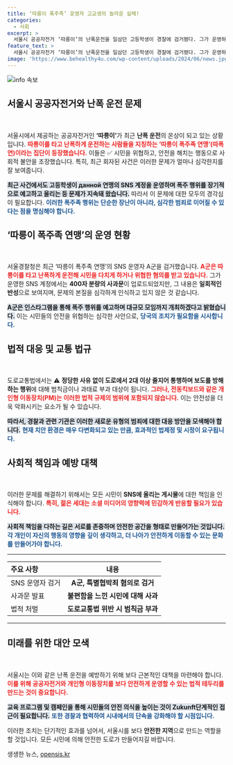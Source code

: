 ```yaml
---
title: ‘따릉이 폭주족’ 운영자 고교생의 놀라운 실체!
categories:
  - 사회
excerpt: >
  서울시 공공자전거 ‘따릉이’의 난폭운전을 일삼던 고등학생이 경찰에 검거됐다. 그가 운영하던 SNS 계정에서는 폭주 모임 예고와 함께 시민을 위협하는 영상이 공유되어 사회적 불안을 조장했다. A군은 후회하는 사과문을 남겼지만, 이번 사건은 온라인 범죄의 새로운 전환점을 시사한다.
feature_text: >
  서울시 공공자전거 ‘따릉이’의 난폭운전을 일삼던 고등학생이 경찰에 검거됐다. 그가 운영하던 SNS 계정에서는 폭주 모임 예고와 함께 시민을 위협하는 영상이 공유되어 사회적 불안을 조장했다. A군은 후회하는 사과문을 남겼지만, 이번 사건은 온라인 범죄의 새로운 전환점을 시사한다.
image: 'https://www.behealthy4u.com/wp-content/uploads/2024/06/news.jpg'
---
```


<p><img src="https://www.behealthy4u.com/wp-content/uploads/2024/06/news.jpg" alt="info 속보" /></p>

<h2 data-ke-size="size26">서울시 공공자전거와 난폭 운전 문제</h2>

<p data-ke-size="size16">&nbsp;</p>

<p>서울시에서 제공하는 공공자전거인 <strong>‘따릉이’</strong>가 최근 <strong>난폭 운전</strong>의 온상이 되고 있는 상황입니다. <b><span style="color: #ee2323;">따릉이를 타고 난폭하게 운전하는 사람들을 지칭하는 ‘따릉이 폭주족 연맹’(따폭연)이라는 집단이 등장했습니다.</span></b> 이들은 ✅ 시민을 위협하고, 안전을 해치는 행동으로 사회적 불안을 조장했습니다. 특히, 최근 회자된 사건은 이러한 문제가 얼마나 심각한지를 잘 보여줍니다.</p>

<p><b><span style="background-color: #21538527;">최근 사건에서도 고등학생이 данной 연맹의 SNS 계정을 운영하며 폭주 행위를 장기적으로 예고하고 올리는 등 문제가 지속돼 왔습니다.</span></b> 따라서 이 문제에 대한 모두의 경각심이 필요합니다. <b><span style="color: #1a5490;">이러한 폭주족 행위는 단순한 장난이 아니라, 심각한 범죄로 이어질 수 있다는 점을 명심해야 합니다.</span></b></p>

<h2 data-ke-size="size26">‘따릉이 폭주족 연맹’의 운영 현황</h2>

<p data-ke-size="size16">&nbsp;</p>

<p>서울경찰청은 최근 ‘따릉이 폭주족 연맹’의 SNS 운영자 A군을 검거했습니다. <b><span style="color: #ee2323;">A군은 따릉이를 타고 난폭하게 운전해 시민을 다치게 하거나 위협한 혐의를 받고 있습니다.</span></b> 그가 운영한 SNS 계정에서는 <strong>400자 분량의 사과문</strong>이 업로드되었지만, 그 내용은 <strong>일회적인 반성</strong>으로 보여지며, 문제의 본질을 심각하게 인식하고 있지 않은 것 같습니다. </p>

<p><b><span style="background-color: #21538527;">A군은 인스타그램을 통해 폭주 행위를 예고하며 대규모 모임까지 개최하겠다고 밝혔습니다.</span></b> 이는 시민들의 안전을 위협하는 심각한 사안으로, <b><span style="color: #1a5490;">당국의 조치가 필요함을 시사합니다.</span></b></p>

<h2 data-ke-size="size26">법적 대응 및 교통 법규</h2>

<p data-ke-size="size16">&nbsp;</p>

<p>도로교통법에서는 ⚠️ <strong>정당한 사유 없이 도로에서 2대 이상 줄지어 통행하며 보도를 방해하는 행위</strong>에 대해 범칙금이나 과태료 부과 대상이 됩니다. <b><span style="color: #ee2323;">그러나, 전동킥보드와 같은 개인형 이동장치(PM)는 이러한 법적 규제의 범위에 포함되지 않습니다.</span></b> 이는 안전성을 더욱 악화시키는 요소가 될 수 있습니다.</p>

<p><b><span style="background-color: #21538527;">따라서, 경찰과 관련 기관은 이러한 새로운 유형의 범죄에 대한 대응 방안을 모색해야 합니다.</span></b> <b><span style="color: #1a5490;">현재 치안 환경은 매우 다변화되고 있는 만큼, 효과적인 법제정 및 시정이 요구됩니다.</span></b></p>

<h2 data-ke-size="size26">사회적 책임과 예방 대책</h2>

<p data-ke-size="size16">&nbsp;</p>

<p>이러한 문제를 해결하기 위해서는 모든 시민이 <strong>SNS에 올리는 게시물</strong>에 대한 책임을 인식해야 합니다. <b><span style="color: #ee2323;">특히, 젊은 세대는 소셜 미디어의 영향력에 민감하게 반응할 필요가 있습니다.</span></b> </p>

<p><b><span style="background-color: #21538527;">사회적 책임을 다하는 길은 서로를 존중하며 안전한 공간을 형태로 만들어가는 것입니다.</span></b> <b><span style="color: #1a5490;">각 개인이 자신의 행동의 영향을 깊이 생각하고, 더 나아가 안전하게 이동할 수 있는 문화를 만들어가야 합니다.</span></b></p>

<hr>

<table style="width: 100%;">
  <thead>
    <tr>
      <th style="text-align: left;">주요 사항</th>
      <th style="text-align: center;">내용</th>
    </tr>
  </thead>
  <tbody>
    <tr>
      <td style="text-align: left;">SNS 운영자 검거</td>
      <td style="text-align: center; height: 17px;"><b>A군, 특별협박죄 혐의로 검거</b></td>
    </tr>
    <tr>
      <td style="text-align: left;">사과문 발표</td>
      <td style="text-align: center; height: 17px;"><b>불편함을 느낀 시민에 대해 사과</b></td>
    </tr>
    <tr>
      <td style="text-align: left;">법적 처벌</td>
      <td style="text-align: center; height: 17px;"><b>도로교통법 위반 시 범칙금 부과</b></td>
    </tr>
  </tbody>
</table>

<hr>

<h2 data-ke-size="size26">미래를 위한 대안 모색</h2>

<p data-ke-size="size16">&nbsp;</p>

<p>서울시는 이와 같은 난폭 운전을 예방하기 위해 보다 근본적인 대책을 마련해야 합니다. <b><span style="color: #ee2323;">이를 위해 공공자전거와 개인형 이동장치를 보다 안전하게 운영할 수 있는 법적 테두리를 만드는 것이 중요합니다.</span></b> </p>

<p><b><span style="background-color: #21538527;">교육 프로그램 및 캠페인을 통해 시민들의 안전 의식을 높이는 것이 Zukunft단계적인 접근이 필요합니다.</span></b> <b><span style="color: #1a5490;">또한 경찰과 협력하여 시내에서의 단속을 강화해야 할 시점입니다.</span></b> </p>

<p>이러한 조치는 단기적인 효과를 넘어서, 서울시를 보다 <strong>안전한 지역</strong>으로 만드는 역할을 할 것입니다. 모든 시민에 의해 안전한 도로가 만들어지길 바랍니다.</p>
생생한 뉴스, <a href="https://opensis.kr" rel="dofollow">opensis.kr</a>


